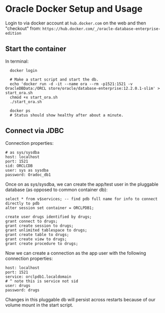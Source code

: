 # Oracle Docker Setup and Usage

Login to via docker account at `hub.docker.com` on the web and then "checkout" from:
    `https://hub.docker.com/_/oracle-database-enterprise-edition`

## Start the container

In terminal:
```
  docker login
  
  # Make a start script and start the db.
  echo 'docker run -d -it --name ora --rm -p1521:1521 -v OracleDBData:/ORCL store/oracle/database-enterprise:12.2.0.1-slim' > start_ora.sh
  chmod +x start_ora.sh
  ./start_ora.sh

  docker ps
  # Status should show healthy after about a minute.
```

## Connect via JDBC
Connection properties:
```
# as sys/sysdba
host: localhost
port: 1521
sid: ORCLCDB
user: sys as sysdba
password: Oradoc_db1
```

Once on as sys/sysdba, we can create the app/test user in the pluggable database (as opposed to common container db):
```
select * from v$services; -- find pdb full name for info to connect directly to pdb
alter session set container = ORCLPDB1;

create user drugs identified by drugs;
grant connect to drugs;
grant create session to drugs;
grant unlimited tablespace to drugs;
grant create table to drugs;
grant create view to drugs;
grant create procedure to drugs;
```

Now we can create a connection as the app user with the following connection properties:
```
host: localhost
port: 1521
service: orclpdb1.localdomain
# ^ note this is service not sid
user: drugs
password: drugs
```

Changes in this pluggable db will persist across restarts because of our volume mount in the start script.

